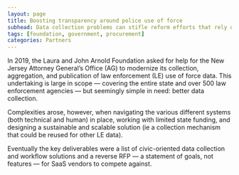 ```yaml
---
layout: page
title: Boosting transparency around police use of force
subhead: Data collection problems can stifle reform efforts that rely on data, such as the New Jersey effort to create an "early warning" system for abuse
tags: [foundation, government, procurement]
categories: Partners
---
```

In 2019, the Laura and John Arnold Foundation asked for help for the New Jersey Attorney General’s Office (AG) to modernize its collection, aggregation, and publication of law enforcement (LE) use of force data. This undertaking is large in scope — covering the entire state and over 500 law enforcement agencies — but seemingly simple in need: better data collection. 

Complexities arose, however, when navigating the various different systems (both technical and human) in place, working with limited state funding, and designing a sustainable and scalable solution (ie a collection mechanism that could be reused for other LE data). 

Eventually the key deliverables were a list of civic-oriented data collection and workflow solutions and a reverse RFP — a statement of goals, not features — for SaaS vendors to compete against.